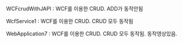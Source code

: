 WCFcrudWithJAPI : WCF를 이용한 CRUD. ADD가 동작안됨

WcfService1 : WCF를 이용한 CRUD. CRUD 모두 동작됨

WebApplication7 : WCF를 이용한 CRUD. CRUD 모두 동작됨. 동작영상있음.